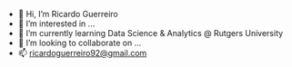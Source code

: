 - 👋 Hi, I’m Ricardo Guerreiro
- 👀 I’m interested in ...
- 🌱 I’m currently learning Data Science & Analytics @ Rutgers University
- 💞️ I’m looking to collaborate on ...
- 📫 ricardoguerreiro92@gmail.com

<!---
ricardoguerreiro92/ricardoguerreiro92 is a ✨ special ✨ repository because its `README.md` (this file) appears on your GitHub profile.
You can click the Preview link to take a look at your changes.
--->
